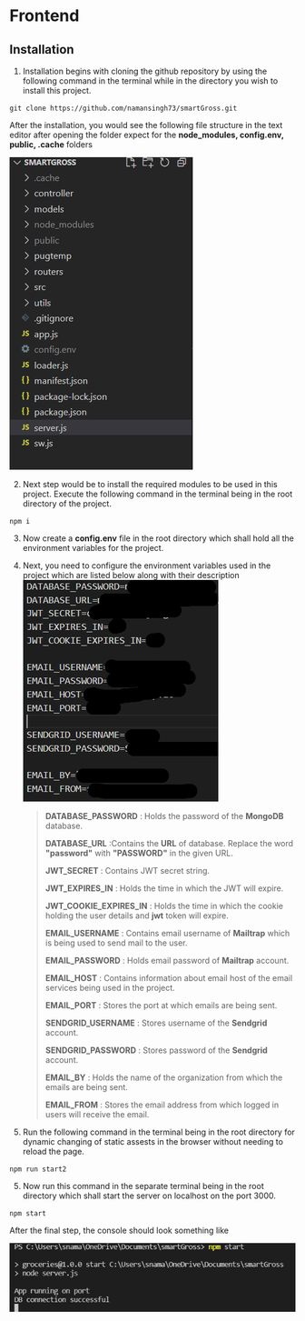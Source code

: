 # Frontend

## Installation

1. Installation begins with cloning the github repository by using the following command in the terminal while in the directory you wish to install this project.

```
git clone https://github.com/namansingh73/smartGross.git
```

After the installation, you would see the following file structure in the text editor after opening the folder expect for the **node_modules, config.env, public, .cache** folders

![Frontend File Structure](assets/frontendStructure.png)

2. Next step would be to install the required modules to be used in this project. Execute the following command in the terminal being in the root directory of the project.

```
npm i
```

3. Now create a **config.env** file in the root directory which shall hold all the environment variables for the project.

4. Next, you need to configure the environment variables used in the project which are listed below along with their description
   ![Environement Variables](assets/env.png)

   > **DATABASE_PASSWORD** : Holds the password of the **MongoDB** database.
   >
   > **DATABASE_URL** :Contains the **URL** of database. Replace the word **"password"** with **"PASSWORD"** in the given URL.
   >
   > **JWT_SECRET** : Contains JWT secret string.
   >
   > **JWT_EXPIRES_IN** : Holds the time in which the JWT will expire.
   >
   > **JWT_COOKIE_EXPIRES_IN** : Holds the time in which the cookie holding the user details and **jwt** token will expire.
   >
   > **EMAIL_USERNAME** : Contains email username of **Mailtrap** which is being used to send mail to the user.
   >
   > **EMAIL_PASSWORD** : Holds email password of **Mailtrap** account.
   >
   > **EMAIL_HOST** : Contains information about email host of the email services being used in the project.
   >
   > **EMAIL_PORT** : Stores the port at which emails are being sent.
   >
   > **SENDGRID_USERNAME** : Stores username of the **Sendgrid** account.
   >
   > **SENDGRID_PASSWORD** : Stores password of the **Sendgrid** account.
   >
   > **EMAIL_BY** : Holds the name of the organization from which the emails are being sent.
   >
   > **EMAIL_FROM** : Stores the email address from which logged in users will receive the email.

5. Run the following command in the terminal being in the root directory for dynamic changing of static assests in the browser without needing to reload the page.

```
npm run start2
```

5. Now run this command in the separate terminal being in the root directory which shall start the server on localhost on the port 3000.

```
npm start
```

After the final step, the console should look something like

![Server Starting...](assets/afterServer.png)
